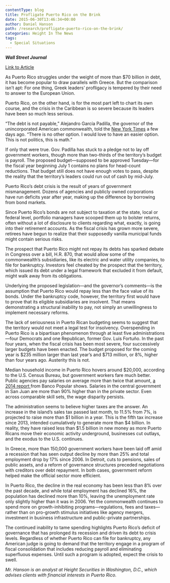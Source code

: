 ```yaml
---
contentType: blog
title: Profligate Puerto Rico on the Brink
date: 2015-06-30T13:46:34+00:00
author: Daniel Hanson
path: /research/profligate-puerto-rico-on-the-brink/
categories: Height In The News
tags:
  - Special Situations
---
```

**_Wall Street Journal_**

[Link to Article](http://www.wsj.com/articles/SB11292601245819683363204581059850395301900)

As Puerto Rico struggles under the weight of more than $70 billion in debt, it has become popular to draw parallels with Greece. But the comparison isn’t apt: For one thing, Greek leaders’ profligacy is tempered by their need to answer to the European Union.

Puerto Rico, on the other hand, is for the most part left to chart its own course, and the crisis in the Caribbean is so severe because its leaders have been so much less serious.

“The debt is not payable,” Alejandro García Padilla, the governor of the unincorporated American commonwealth, told the [New York Times](http://quotes.wsj.com/NYT) a few days ago. “There is no other option. I would love to have an easier option. This is not politics, this is math.”

If only that were true. Gov. Padilla has stuck to a pledge not to lay off government workers, though more than two-thirds of the territory’s budget is payroll. The proposed budget—supposed to be approved Tuesday—for the fiscal year beginning July 1 contains no plans for head-count reductions. That budget still does not have enough votes to pass, despite the reality that the territory’s leaders could run out of cash by mid-July.

Puerto Rico’s debt crisis is the result of years of government mismanagement. Dozens of agencies and publicly owned corporations have run deficits year after year, making up the difference by borrowing from bond markets.

Since Puerto Rico’s bonds are not subject to taxation at the state, local or federal level, portfolio managers have scooped them up to bolster returns, often without a lot of disclosure to clients regarding what, exactly, is going into their retirement accounts. As the fiscal crisis has grown more severe, retirees have begun to realize that their supposedly vanilla municipal funds might contain serious risks.

The prospect that Puerto Rico might not repay its debts has sparked debate in Congress over a bill, H.R. 870, that would allow some of the commonwealth’s subsidiaries, like its electric and water utility companies, to file for bankruptcy. Investors feel cheated by the prospect that the territory, which issued its debt under a legal framework that excluded it from default, might walk away from its obligations.

Underlying the proposed legislation—and the governor’s comments—is the assumption that Puerto Rico would repay less than the face value of its bonds. Under the bankruptcy code, however, the territory first would have to prove that its eligible subsidiaries are insolvent. That means demonstrating a structural inability to pay, not simply an unwillingness to implement necessary reforms.

The lack of seriousness in Puerto Rican budgeting seems to suggest that the territory would not meet a legal test for insolvency. Overspending in Puerto Rico is a bipartisan phenomenon through at least five administrations—four Democrats and one Republican, former Gov. Luis Fortuño. In the past four years, when the fiscal crisis has been most severe, four successively larger budgets have been enacted. The budget proposed for the coming year is $235 million larger than last year’s and $713 million, or 8%, higher than four years ago. Austerity this is not.

Median household income in Puerto Rico hovers around $20,000, according to the U.S. Census Bureau, but government workers fare much better. Public agencies pay salaries on average more than twice that amount, [a 2014 report ](http://www.popular.com/cs/Satellite?blobcol=urldata&blobheader=application/pdf&blobheadername1=Cache-Control&blobheadername2=Expires&blobheadervalue1=max-age=3600&blobheadervalue2=Sun,%2001%20Jan%202017%2004:00:00%20GMT&blobkey=id&blobtable=MungoBlobs&blobwhere=1234300149969&ssbinary=true)from Banco Popular shows. Salaries in the central government in San Juan are more than 90% higher than in the private sector. Even across comparable skill sets, the wage disparity persists.

The administration seems to believe higher taxes are the answer. An increase in the island’s sales tax passed last month, to 11.5% from 7%, is projected to raise more than $1 billion in a year. This is the fifth tax increase since 2013, intended cumulatively to generate more than $4 billion. In reality, they have raised less than $1.5 billion in new money as more Puerto Ricans move their economic activity underground, businesses cut outlays, and the exodus to the U.S. continues.

In Greece, more than 150,000 government workers have been laid off amid a recession that has seen output decline by more than 25% and total employment drop by 17% since 2006. In Detroit, cuts to pensions, sales of public assets, and a reform of governance structures preceded negotiations with creditors over debt repayment. In both cases, government reform helped make the official sector more efficient.

In Puerto Rico, the decline in the real economy has been less than 8% over the past decade, and while total employment has declined 16%, the population has declined more than 10%, leaving the unemployment rate only slightly higher than it was in 2006. Yet the commonwealth continues to spend more on growth-inhibiting programs—regulations, fees and taxes—rather than on pro-growth stimulus initiatives like agency mergers, investment in business infrastructure and public-private partnerships.

The continued inability to tame spending highlights Puerto Rico’s deficit of governance that has prolonged its recession and driven its debt to crisis levels. Regardless of whether Puerto Rico can file for bankruptcy, any American judge is going to demand that the territory engage in a program of fiscal consolidation that includes reducing payroll and eliminating superfluous expenses. Until such a program is adopted, expect the crisis to swell.

_Mr. Hanson is an analyst at Height Securities in Washington, D.C., which advises clients with financial interests in Puerto Rico._
